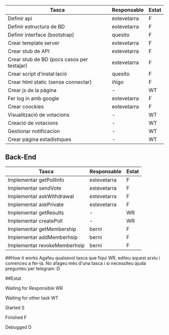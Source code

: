  Tasca | Responsable | Estat  
 ---| --- | ---
 Definir api | estevetarra | F
 Definir estructura de BD | estevetarra | F
 Definir interface (bootstrap) | quesito | F
 Crear template server | estevetarra | F
 Crear stub de API | estevetarra | F
 Crear stub de BD (pocs casos per testajar) | estevetarra | F
 Crear script d'instal·lació | quesito | F
 Crear html static (sense connectar) | iñigo | F
 Crear js de la pàgina | - | WT
 Fer log in amb google | estevetarra | F
 Crear coockies | estevetarra | F
 Visualització de votacions | - | WT
 Creació de votacions | - | WT
 Gestionar notificacion | - | WT
 Crear pàgina estadístiques | - | WT

 ## Back-End

 Tasca | Responsable | Estat  
 ---| --- | ---
Implementar getPollInfo | estevetarra | F
Implementar sendVote | estevetarra | F
Implementar askWithdrawal | estevetarra | F
Implementar askPrivate | estevetarra | F
Implementar getResults | - | WR
Implementar createPoll | - | WR
Implementar getMembership | berni | F
Implementar addMemberhsip | berni | F
Implementar revokeMemberhsip | berni | F


##How it works
Agafeu qualsevol tasca que fiqui WR, editeu aquest arxiu i comenceu a fer-la. No afageu més d'una tasca i si necessiteu ajuda pregunteu per telegram :D

##Estat

Waiting for Responsible WR

Waiting for other task WT

Started S

Finished  F

Debugged  D
